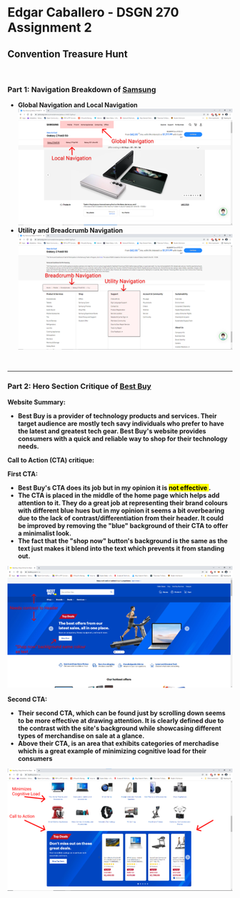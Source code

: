 # Edgar Caballero - DSGN 270 Assignment 2  
## Convention Treasure Hunt
<br>


### Part 1: Navigation Breakdown of [Samsung](https://www.samsung.com/ca/)
 - <strong> Global Navigation and Local Navigation </strong>
![Samsung Global and Local Nav](images\Global-Local-Samsung.png)
 - <strong> Utility and Breadcrumb Navigation <strong>
 ![Samsung Global and Local Nav](images\Utility-Breadcrumb-Samsung.png)
<br>
<hr>

### Part 2: Hero Section Critique of [Best Buy](https://www.bestbuy.ca/en-ca)

Website Summary:
- Best Buy is a provider of technology products and services. Their target audience are mostly tech savy individuals who prefer to have the latest and greatest tech gear. Best Buy's website provides consumers with a quick and reliable way to shop for their technology needs.

Call to Action (CTA) critique:

<strong> First CTA: </strong>
 - Best Buy's CTA does its job but in my opinion it is <mark> not effective </mark>. 
  - The CTA is placed in the middle of the home page which helps add attention to it. They do a great job at representing their brand colours with different blue hues but in my opinion it seems a bit overbearing due to the lack of contrast/differentiation from their header. It could be improved by removing the "blue" background of their CTA to offer a minimalist look. 
 - The fact that the "shop now" button's background is the same as the text just makes it blend into the text which prevents it from standing out.

  ![Hero-CTA](images\Hero-and-CTA1.png)

<strong> Second CTA: </strong>
 - Their second CTA, which can be found just by scrolling down seems to be more effective at drawing attention. It is clearly defined due to the contrast with the site's background while showcasing different types of merchandise on sale at a glance.
  - Above their CTA, is an area that exhibits categories of merchadise which is a great example of minimizing cognitive load for their consumers


![Better-CTA](images\Better-CTA.png)








